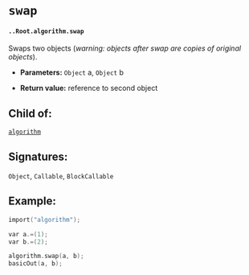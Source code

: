 # `swap`

#### `..Root.algorithm.swap`

Swaps two objects (_warning: objects after swap are copies of original objects_).

* **Parameters:** `Object` a, `Object` b

* **Return value:** reference to second object

## Child of:

[`algorithm`](docs..Root.algorithm.md)

## Signatures:

`Object`, `Callable`, `BlockCallable`

## Example:

```c
import("algorithm");

var a.=(1);
var b.=(2);

algorithm.swap(a, b);
basicOut(a, b);
```
